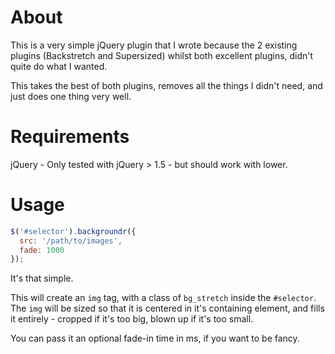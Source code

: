 About
=====

This is a very simple jQuery plugin that I wrote because the 2 existing plugins (Backstretch and Supersized) whilst both excellent plugins, didn't quite do what I wanted.

This takes the best of both plugins, removes all the things I didn't need, and just does one thing very well.


Requirements
============

jQuery - Only tested with jQuery > 1.5 - but should work with lower.


Usage
=====

``` javascript
$('#selector').backgroundr({
  src: '/path/to/images',
  fade: 1000
});
```

It's that simple.

This will create an ```img``` tag, with a class of ```bg_stretch``` inside the ```#selector```. The ```img``` will be sized so that it is centered in it's containing element, and fills it entirely - cropped if it's too big, blown up if it's too small.

You can pass it an optional fade-in time in ms, if you want to be fancy.

